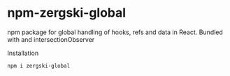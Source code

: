 # npm-zergski-global
 npm package for global handling of hooks, refs and data in React. Bundled with and intersectionObserver

Installation

`npm i zergski-global`
